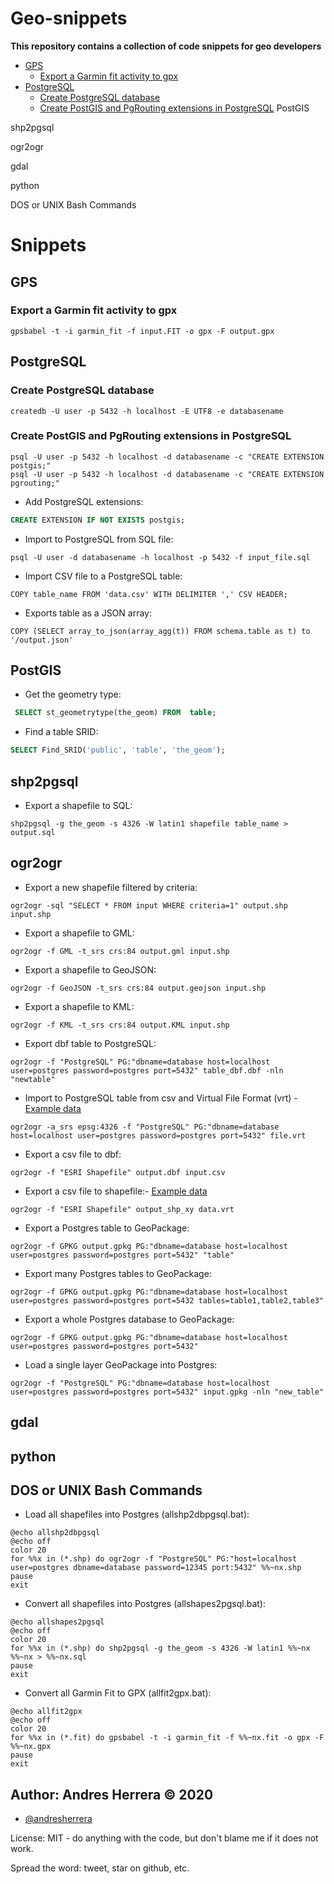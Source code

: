 # Geo-snippets

**This repository contains a collection of code snippets for geo developers**

* [GPS](#gps)
	* [Export a Garmin fit activity to gpx](#export-a-garmin-fit-activity-to-gpx)
* [PostgreSQL](#postgresql)
	* [Create PostgreSQL database](#create-postgresql-database)
	* [Create PostGIS and PgRouting extensions in PostgreSQL](#create-postgis-and-pgrouting-extensions-in-postgresql)
PostGIS

shp2pgsql

ogr2ogr

gdal

python

DOS or UNIX Bash Commands

	
	
Snippets
=======


GPS
----------

### Export a Garmin fit activity to gpx
```
gpsbabel -t -i garmin_fit -f input.FIT -o gpx -F output.gpx
```

PostgreSQL
----------

### Create PostgreSQL database
```
createdb -U user -p 5432 -h localhost -E UTF8 -e databasename 
```

### Create PostGIS and PgRouting extensions in PostgreSQL
```
psql -U user -p 5432 -h localhost -d databasename -c "CREATE EXTENSION postgis;"
psql -U user -p 5432 -h localhost -d databasename -c "CREATE EXTENSION pgrouting;"
```

* Add PostgreSQL extensions:
```sql
CREATE EXTENSION IF NOT EXISTS postgis; 
```

* Import to PostgreSQL from SQL file:
```
psql -U user -d databasename -h localhost -p 5432 -f input_file.sql
```

* Import CSV file to a PostgreSQL table:
```
COPY table_name FROM 'data.csv' WITH DELIMITER ',' CSV HEADER;
```

* Exports table as a JSON array:
```
COPY (SELECT array_to_json(array_agg(t)) FROM schema.table as t) to '/output.json'
```

PostGIS
----------

* Get the geometry type:
```sql
 SELECT st_geometrytype(the_geom) FROM  table;
```

* Find a table SRID:
```sql
SELECT Find_SRID('public', 'table', 'the_geom');
```


shp2pgsql
----------

* Export a shapefile to SQL:
```
shp2pgsql -g the_geom -s 4326 -W latin1 shapefile table_name > output.sql
```


ogr2ogr
----------

* Export a new shapefile filtered by criteria:
```
ogr2ogr -sql "SELECT * FROM input WHERE criteria=1" output.shp input.shp
```

* Export a shapefile to GML:
```
ogr2ogr -f GML -t_srs crs:84 output.gml input.shp
```

* Export a shapefile to GeoJSON:
```
ogr2ogr -f GeoJSON -t_srs crs:84 output.geojson input.shp
```

* Export a shapefile to KML:
```
ogr2ogr -f KML -t_srs crs:84 output.KML input.shp
```

* Export dbf table to PostgreSQL:
```
ogr2ogr -f "PostgreSQL" PG:"dbname=database host=localhost user=postgres password=postgres port=5432" table_dbf.dbf -nln "newtable"
```

* Import to PostgreSQL table from csv and Virtual File Format (vrt) - [Example data](ogr2ogr/pg_from_csv)
```
ogr2ogr -a_srs epsg:4326 -f "PostgreSQL" PG:"dbname=database host=localhost user=postgres password=postgres port=5432" file.vrt
```

* Export a csv file to dbf:
```
ogr2ogr -f "ESRI Shapefile" output.dbf input.csv
```

* Export a csv file to shapefile:- [Example data](ogr2ogr/csv_to_shp)
```
ogr2ogr -f "ESRI Shapefile" output_shp_xy data.vrt
```

* Export a Postgres table to GeoPackage:
```
ogr2ogr -f GPKG output.gpkg PG:"dbname=database host=localhost user=postgres password=postgres port=5432" "table"
```

* Export many Postgres tables to GeoPackage:
```
ogr2ogr -f GPKG output.gpkg PG:"dbname=database host=localhost user=postgres password=postgres port=5432 tables=table1,table2,table3"
```

* Export a whole Postgres database to GeoPackage:
```
ogr2ogr -f GPKG output.gpkg PG:"dbname=database host=localhost user=postgres password=postgres port=5432"
```

* Load a single layer GeoPackage into Postgres:
```
ogr2ogr -f "PostgreSQL" PG:"dbname=database host=localhost user=postgres password=postgres port=5432" input.gpkg -nln "new_table"
```

gdal
----------


python
----------


DOS or UNIX Bash Commands
----------

* Load all shapefiles into Postgres (allshp2dbpgsql.bat):
```
@echo allshp2dbpgsql
@echo off
color 20
for %%x in (*.shp) do ogr2ogr -f "PostgreSQL" PG:"host=localhost user=postgres dbname=database password=12345 port:5432" %%~nx.shp
pause
exit
```

* Convert all shapefiles into Postgres (allshapes2pgsql.bat):
```
@echo allshapes2pgsql
@echo off
color 20
for %%x in (*.shp) do shp2pgsql -g the_geom -s 4326 -W latin1 %%~nx %%~nx > %%~nx.sql
pause
exit
```

* Convert all Garmin Fit to GPX (allfit2gpx.bat):
```
@echo allfit2gpx
@echo off
color 20
for %%x in (*.fit) do gpsbabel -t -i garmin_fit -f %%~nx.fit -o gpx -F %%~nx.gpx
pause
exit
```

## Author: Andres Herrera &copy; 2020

* [@andresherrera](https://twitter.com/andresherrera)

License: MIT - do anything with the code, but don't blame me if it does not work.

Spread the word: tweet, star on github, etc.